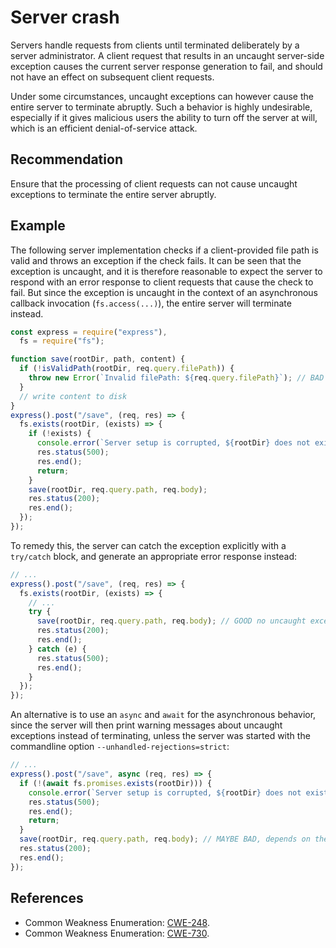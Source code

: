 # Server crash
Servers handle requests from clients until terminated deliberately by a server administrator. A client request that results in an uncaught server-side exception causes the current server response generation to fail, and should not have an effect on subsequent client requests.

Under some circumstances, uncaught exceptions can however cause the entire server to terminate abruptly. Such a behavior is highly undesirable, especially if it gives malicious users the ability to turn off the server at will, which is an efficient denial-of-service attack.


## Recommendation
Ensure that the processing of client requests can not cause uncaught exceptions to terminate the entire server abruptly.


## Example
The following server implementation checks if a client-provided file path is valid and throws an exception if the check fails. It can be seen that the exception is uncaught, and it is therefore reasonable to expect the server to respond with an error response to client requests that cause the check to fail. But since the exception is uncaught in the context of an asynchronous callback invocation (`fs.access(...)`), the entire server will terminate instead.


```javascript
const express = require("express"),
  fs = require("fs");

function save(rootDir, path, content) {
  if (!isValidPath(rootDir, req.query.filePath)) {
    throw new Error(`Invalid filePath: ${req.query.filePath}`); // BAD crashes the server
  }
  // write content to disk
}
express().post("/save", (req, res) => {
  fs.exists(rootDir, (exists) => {
    if (!exists) {
      console.error(`Server setup is corrupted, ${rootDir} does not exist!`);
      res.status(500);
      res.end();
      return;
    }
    save(rootDir, req.query.path, req.body);
    res.status(200);
    res.end();
  });
});

```
To remedy this, the server can catch the exception explicitly with a `try/catch` block, and generate an appropriate error response instead:


```javascript
// ...
express().post("/save", (req, res) => {
  fs.exists(rootDir, (exists) => {
    // ...
    try {
      save(rootDir, req.query.path, req.body); // GOOD no uncaught exception
      res.status(200);
      res.end();
    } catch (e) {
      res.status(500);
      res.end();
    }
  });
});

```
An alternative is to use an `async` and `await` for the asynchronous behavior, since the server will then print warning messages about uncaught exceptions instead of terminating, unless the server was started with the commandline option `--unhandled-rejections=strict`:


```javascript
// ...
express().post("/save", async (req, res) => {
  if (!(await fs.promises.exists(rootDir))) {
    console.error(`Server setup is corrupted, ${rootDir} does not exist!`);
    res.status(500);
    res.end();
    return;
  }
  save(rootDir, req.query.path, req.body); // MAYBE BAD, depends on the commandline options
  res.status(200);
  res.end();
});

```

## References
* Common Weakness Enumeration: [CWE-248](https://cwe.mitre.org/data/definitions/248.html).
* Common Weakness Enumeration: [CWE-730](https://cwe.mitre.org/data/definitions/730.html).
